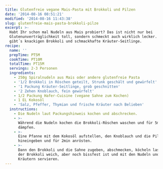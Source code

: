 ```yaml
---
title: Glutenfreie vegane Mais-Pasta mit Brokkoli und Pilzen
date: '2014-08-16 08:51:21'
modified: '2014-08-16 11:43:38'
slug: glutenfreie-mais-pasta-brokkoli-pilze
excerpt: >-
  Habt Ihr schon mal Nudeln aus Mais probiert? Das ist nicht nur bei
  Glutenunverträglichkeit toll, sondern schmeckt auch wirklich lecker. Dazu
  gibt´s knackigen Brokkoli und schmackhafte Kräuter-Seitlinge.
recipe:
  name: ''
  prepTime: PT5M
  cookTime: PT10M
  totalTime: PT15M
  servings: 2-3 Personen
  ingredients:
    - 250g Spiralnudeln aus Mais oder andere glutenfreie Pasta
    - '1/2 Brokkoli in Röschen geteilt, Strunk geschält und gewürfelt'
    - '1 Packung Kräuter-Seitlinge, grob geschnitten'
    - '2 Zehen Knoblauch, fein gewürfelt'
    - 1/2 Packung Hafer-Cuisine (vegane Sahne zum Kochen)
    - 1 EL Kokosöl
    - 'Salz, Pfeffer, Thymian und frische Kräuter nach Belieben'
  instructions:
    - Die Nudeln laut Packungshinweis kochen und abschrecken.
    - >-
      Während die Nudeln kochen die Brokkoli-Röschen waschen und für 5min
      dämpfen.
    - >-
      Eine Pfanne mit dem Kokosöl aufstellen, den Knoblauch und die Pilze
      hineingeben und für 2min anrösten.
    - >-
      Dann den Brokkoli und die Sahne zugeben, abschmecken, köcheln lassen bis
      der Brokkoli weich, aber noch bissfest ist und mit den Nudeln und frischen
      Kräutern servieren.
---
```


